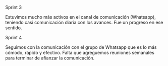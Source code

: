Sprint 3

Estuvimos mucho más activos en el canal de comunicación (Whatsapp), teniendo casi comunicación diaria con los avances. Fue un progreso en ese sentido.

Sprint 4

Seguimos con la comunicación con el grupo de Whatsapp que es lo más cómodo, rápido y efectivo. Falta que agreguemos reuniones semanales para terminar de afianzar la comunicación.